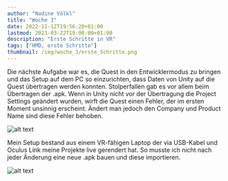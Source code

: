 ```yaml
---
author: "Nadine Völkl"
title: "Woche 3"
date: 2022-11-12T19:56:20+01:00
lastmod: 2023-03-22T19:00:00+01:00
description: "Erste Schritte in VR"
tags: ["HMD, erste Schritte"]
thumbnail: /img/woche_3/erste_Schritte.png
---
```


Die nächste Aufgabe war es, die Quest in den Entwicklermodus zu bringen und das Setup auf dem PC so einzurichten, dass Daten von Unity auf die Quest übertragen werden konnten. 
Stolperfallen gab es vor allem beim Übertragen der .apk. Wenn in Unity nicht vor der Übertragung die Project Settings geändert wurden, wirft die Quest einen Fehler, der im ersten Moment unsinnig erscheint. Ändert man jedoch den Company und Product Name sind diese Fehler behoben. 

![alt text](/img/woche_3/Project_Settings.png "Bild der Project Settings in Unity")

Mein Setup bestand aus einem VR-fähigen Laptop der via USB-Kabel und Oculus Link meine Projekte live gerendert hat. So musste ich nicht nach jeder Änderung eine neue .apk bauen und diese importieren.

![alt text](/img/woche_3/setup.png "Ein Laptop auf einem Tisch, an die Quest 2 und einen weiteren Bildschirm angeschlossen. Ein Sitzball vor dem Tisch.")
